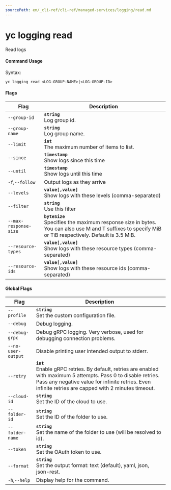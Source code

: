 ```yaml
---
sourcePath: en/_cli-ref/cli-ref/managed-services/logging/read.md
---
```

# yc logging read

Read logs

#### Command Usage

Syntax: 

`yc logging read <LOG-GROUP-NAME>|<LOG-GROUP-ID>`

#### Flags

| Flag | Description |
|----|----|
|`--group-id`|<b>`string`</b><br/>Log group id.|
|`--group-name`|<b>`string`</b><br/>Log group name.|
|`--limit`|<b>`int`</b><br/>The maximum number of items to list.|
|`--since`|<b>`timestamp`</b><br/>Show logs since this time|
|`--until`|<b>`timestamp`</b><br/>Show logs until this time|
|`-f`,`--follow`|Output logs as they arrive|
|`--levels`|<b>`value[,value]`</b><br/>Show logs with these levels (comma-separated)|
|`--filter`|<b>`string`</b><br/>Use this filter|
|`--max-response-size`|<b>`byteSize`</b><br/>Specifies the maximum response size in bytes. You can also use M and T suffixes to specify MiB or TiB respectively. Default is 3.5 MiB.|
|`--resource-types`|<b>`value[,value]`</b><br/>Show logs with these resource types (comma-separated)|
|`--resource-ids`|<b>`value[,value]`</b><br/>Show logs with these resource ids (comma-separated)|

#### Global Flags

| Flag | Description |
|----|----|
|`--profile`|<b>`string`</b><br/>Set the custom configuration file.|
|`--debug`|Debug logging.|
|`--debug-grpc`|Debug gRPC logging. Very verbose, used for debugging connection problems.|
|`--no-user-output`|Disable printing user intended output to stderr.|
|`--retry`|<b>`int`</b><br/>Enable gRPC retries. By default, retries are enabled with maximum 5 attempts. Pass 0 to disable retries. Pass any negative value for infinite retries. Even infinite retries are capped with 2 minutes timeout.|
|`--cloud-id`|<b>`string`</b><br/>Set the ID of the cloud to use.|
|`--folder-id`|<b>`string`</b><br/>Set the ID of the folder to use.|
|`--folder-name`|<b>`string`</b><br/>Set the name of the folder to use (will be resolved to id).|
|`--token`|<b>`string`</b><br/>Set the OAuth token to use.|
|`--format`|<b>`string`</b><br/>Set the output format: text (default), yaml, json, json-rest.|
|`-h`,`--help`|Display help for the command.|
